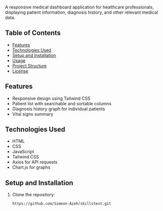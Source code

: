 

A responsive medical dashboard application for healthcare professionals, displaying patient information, diagnosis history, and other relevant medical data.

## Table of Contents

- [Features](#features)
- [Technologies Used](#technologies-used)
- [Setup and Installation](#setup-and-installation)
- [Usage](#usage)
- [Project Structure](#project-structure)
- [License](#license)

## Features

- Responsive design using Tailwind CSS
- Patient list with searchable and sortable columns
- Diagnosis history graph for individual patients
- Vital signs summary


## Technologies Used

- HTML
- CSS
- JavaScript
- Tailwind CSS
- Axios for API requests
- Chart.js for graphs


## Setup and Installation

1. Clone the repository:

   ```bash
   https://github.com/Simeon-Azeh/skillstest.git
